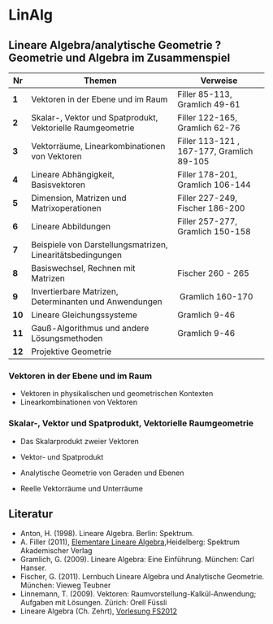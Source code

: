 LinAlg
======

## Lineare Algebra/analytische Geometrie ? Geometrie und Algebra im Zusammenspiel


Nr | Themen | Verweise
--- | --- | ---
**1** |	Vektoren in der Ebene und im Raum	| Filler 85-113, Gramlich 49-61
**2**	| Skalar-, Vektor und Spatprodukt, Vektorielle Raumgeometrie | Filler 122-165, Gramlich 62-76
**3** | Vektorräume, Linearkombinationen von Vektoren | Filler 113-121 , 167-177, Gramlich 89-105
**4** |	Lineare Abhängigkeit, Basisvektoren | Filler 178-201, Gramlich 106-144
**5** |	Dimension, Matrizen und Matrixoperationen | Filler 227-249, Fischer 186-200
**6** | Lineare Abbildungen | Filler 257-277, Gramlich 150-158
**7** |	Beispiele von Darstellungsmatrizen, Linearitätsbedingungen	
**8** |	Basiswechsel, Rechnen mit Matrizen | Fischer 260 - 265
**9** |	Invertierbare Matrizen, Determinanten und Anwendungen	| Gramlich 160-170
**10** | Lineare Gleichungssysteme | Gramlich 9-46
**11** | Gauß-Algorithmus und andere Lösungsmethoden	| Gramlich 9-46
**12** | Projektive Geometrie

### Vektoren in der Ebene und im Raum
- Vektoren in physikalischen und geometrischen Kontexten 
- Linearkombinationen von Vektoren

### Skalar-, Vektor und Spatprodukt, Vektorielle Raumgeometrie
- Das Skalarprodukt zweier Vektoren
- Vektor- und Spatprodukt
- Analytische Geometrie von Geraden und Ebenen

- Reelle Vektorräume und Unterräume


## Literatur

- Anton, H. (1998). Lineare Algebra. Berlin: Spektrum.
- A. Filler (2011), [Elementare Lineare Algebra](http://www.mathematik.hu-berlin.de/~filler/lin_alg/index.html),Heidelberg: Spektrum Akademischer Verlag
- Gramlich, G. (2009). Lineare Algebra: Eine Einführung. München: Carl Hanser.
- Fischer, G. (2011). Lernbuch Lineare Algebra und Analytische Geometrie. München: Vieweg Teubner
- Linnemann, T. (2009). Vektoren: Raumvorstellung-Kalkül-Anwendung; Aufgaben mit Lösungen. Zürich: Orell Füssli
- Lineare Algebra (Ch. Zehrt), [Vorlesung FS2012](http://jones.math.unibas.ch/~zehrtc/institut/vorlesungen/fs12/fw22/)
